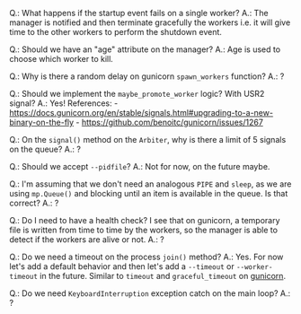 Q.: What happens if the startup event fails on a single worker?
A.: The manager is notified and then terminate gracefully the workers i.e. it
will give time to the other workers to perform the shutdown event.

Q.: Should we have an "age" attribute on the manager?
A.: Age is used to choose which worker to kill.

Q.: Why is there a random delay on gunicorn `spawn_workers` function?
A.: ?

Q.: Should we implement the `maybe_promote_worker` logic? With USR2 signal?
A.: Yes! References:
    - https://docs.gunicorn.org/en/stable/signals.html#upgrading-to-a-new-binary-on-the-fly
    - https://github.com/benoitc/gunicorn/issues/1267

Q.: On the `signal()` method on the `Arbiter`, why is there a limit of 5 signals on the queue?
A.: ?

Q.: Should we accept `--pidfile`?
A.: Not for now, on the future maybe.

Q.: I'm assuming that we don't need an analogous `PIPE` and `sleep`, as we are using `mp.Queue()` and blocking until an item is available in the queue. Is that correct?
A.: ?

Q.: Do I need to have a health check? I see that on gunicorn, a temporary file is written from time to time by the workers, so the manager is able to detect if the workers are alive or not.
A.: ?

Q.: Do we need a timeout on the process `join()` method?
A.: Yes. For now let's add a default behavior and then let's add a `--timeout` or `--worker-timeout` in the future. Similar to `timeout` and `graceful_timeout` on [gunicorn](https://docs.gunicorn.org/en/stable/settings.html#timeout).

Q.: Do we need `KeyboardInterruption` exception catch on the main loop?
A.: ?
